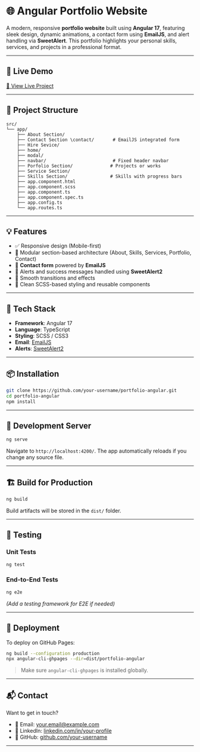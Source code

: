 # 🌐 Angular Portfolio Website

A modern, responsive **portfolio website** built using **Angular 17**, featuring sleek design, dynamic animations, a contact form using **EmailJS**, and alert handling via **SweetAlert**. This portfolio highlights your personal skills, services, and projects in a professional format.

---

## 🚀 Live Demo

[🔗 View Live Project](https://nour-2003.github.io/Portfolio/)

---

## 📁 Project Structure

```
src/
└── app/
    ├── About Section/
    ├── Contact Section \contact/       # EmailJS integrated form
    ├── Hire Sevice/
    ├── home/
    ├── modal/
    ├── navbar/                         # Fixed header navbar
    ├── Porfolio Section/              # Projects or works
    ├── Service Section/
    ├── Skills Section/                # Skills with progress bars
    ├── app.component.html
    ├── app.component.scss
    ├── app.component.ts
    ├── app.component.spec.ts
    ├── app.config.ts
    └── app.routes.ts
```

---

## 💡 Features

- ✅ Responsive design (Mobile-first)
- 🎨 Modular section-based architecture (About, Skills, Services, Portfolio, Contact)
- 📩 **Contact form** powered by **EmailJS**
- 🎉 Alerts and success messages handled using **SweetAlert2**
- 🌙 Smooth transitions and effects
- 🧠 Clean SCSS-based styling and reusable components

---

## 🧰 Tech Stack

- **Framework**: Angular 17
- **Language**: TypeScript
- **Styling**: SCSS / CSS3
- **Email**: [EmailJS](https://www.emailjs.com/)
- **Alerts**: [SweetAlert2](https://sweetalert2.github.io/)

---

## 📦 Installation

```bash
git clone https://github.com/your-username/portfolio-angular.git
cd portfolio-angular
npm install
```

---

## 🧪 Development Server

```bash
ng serve
```

Navigate to `http://localhost:4200/`. The app automatically reloads if you change any source file.

---

## 🏗️ Build for Production

```bash
ng build
```

Build artifacts will be stored in the `dist/` folder.

---

## 🧪 Testing

### Unit Tests

```bash
ng test
```

### End-to-End Tests

```bash
ng e2e
```

*(Add a testing framework for E2E if needed)*

---

## 🚀 Deployment

To deploy on GitHub Pages:

```bash
ng build --configuration production
npx angular-cli-ghpages --dir=dist/portfolio-angular
```

> Make sure `angular-cli-ghpages` is installed globally.

---

## 📬 Contact

Want to get in touch?

- 📧 Email: your.email@example.com
- 💼 LinkedIn: [linkedin.com/in/your-profile](https://www.linkedin.com/in/nour-eldin-hesham-466ab2256)
- 🐙 GitHub: [github.com/your-username](https://github.com/Nour-2003)

---
